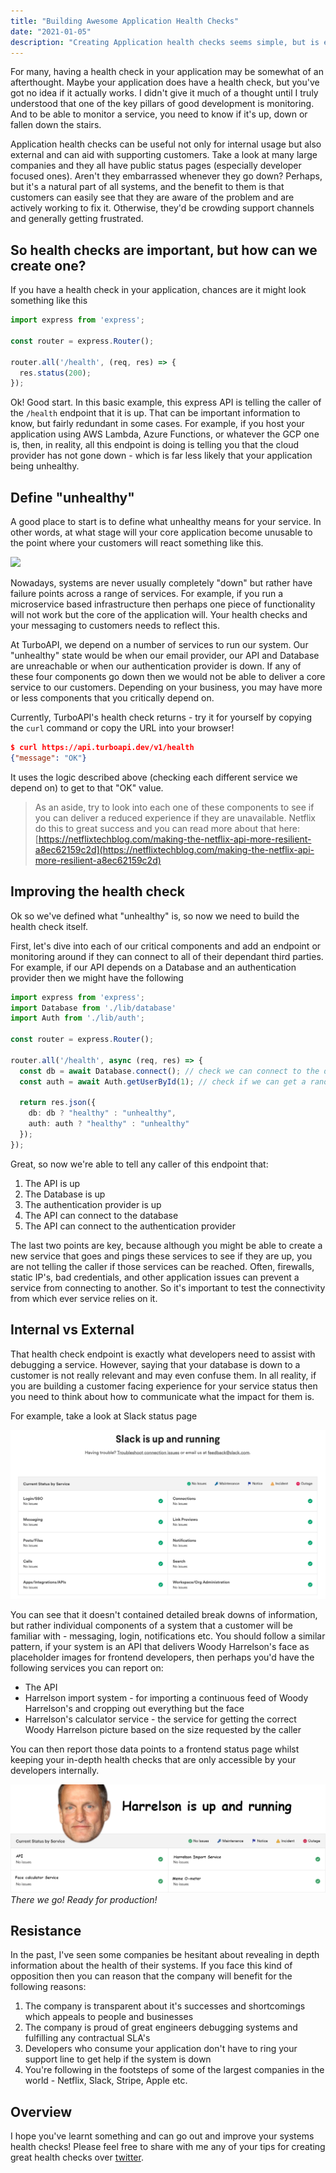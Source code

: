 ```yaml
---
title: "Building Awesome Application Health Checks"
date: "2021-01-05"
description: "Creating Application health checks seems simple, but is easy to get wrong. Here's how to create an awesome health check for your Application or API"
---
```


For many, having a health check in your application may be somewhat of an afterthought. Maybe your application does have a health check, but you've got no idea if it actually works. I didn't give it much of a thought until I truly understood that one of the key pillars of good development is monitoring. And to be able to monitor a service, you need to know if it's up, down or fallen down the stairs.

Application health checks can be useful not only for internal usage but also external and can aid with supporting customers. Take a look at many large companies and they all have public status pages (especially developer focused ones). Aren't they embarrassed whenever they go down? Perhaps, but it's a natural part of all systems, and the benefit to them is that customers can easily see that they are aware of the problem and are actively working to fix it. Otherwise, they'd be crowding support channels and generally getting frustrated.

## So health checks are important, but how can we create one?

If you have a health check in your application, chances are it might look something like this

```ts
import express from 'express';

const router = express.Router();

router.all('/health', (req, res) => {
  res.status(200);
});
```

Ok! Good start. In this basic example, this express API is telling the caller of the `/health` endpoint that it is up. That can be important information to know, but fairly redundant in some cases. For example, if you host your application using AWS Lambda, Azure Functions, or whatever the GCP one is, then, in reality, all this endpoint is doing is telling you that the cloud provider has not gone down - which is far less likely that your application being unhealthy.

## Define "unhealthy"

A good place to start is to define what unhealthy means for your service. In other words, at what stage will your core application become unusable to the point where your customers will react something like this.

<div class="image">
	<img src="https://media0.giphy.com/media/M11UVCRrc0LUk/giphy.gif"/>
</div>

Nowadays, systems are never usually completely "down" but rather have failure points across a range of services. For example, if you run a microservice based infrastructure then perhaps one piece of functionality will not work but the core of the application will. Your health checks and your messaging to customers needs to reflect this.

At TurboAPI, we depend on a number of services to run our system. Our "unhealthy" state would be when our email provider, our API and Database are unreachable or when our authentication provider is down. If any of these four components go down then we would not be able to deliver a core service to our customers. Depending on your business, you may have more or less components that you critically depend on.

Currently, TurboAPI's health check returns - try it for yourself by copying the `curl` command or copy the URL into your browser!
```json
$ curl https://api.turboapi.dev/v1/health
{"message": "OK"}
```

It uses the logic described above (checking each different service we depend on) to get to that "OK" value.

> As an aside, try to look into each one of these components to see if you can deliver a reduced experience if they are unavailable. Netflix do this to great success and you can read more about that here: [https://netflixtechblog.com/making-the-netflix-api-more-resilient-a8ec62159c2d](https://netflixtechblog.com/making-the-netflix-api-more-resilient-a8ec62159c2d)

## Improving the health check
Ok so we've defined what "unhealthy" is, so now we need to build the health check itself.

First, let's dive into each of our critical components and add an endpoint or monitoring around if they can connect to all of their dependant third parties.
For example, if our API depends on a Database and an authentication provider then we might have the following

```ts
import express from 'express';
import Database from './lib/database'
import Auth from './lib/auth';

const router = express.Router();

router.all('/health', async (req, res) => {
  const db = await Database.connect(); // check we can connect to the database
  const auth = await Auth.getUserById(1); // check if we can get a random user from our auth provider

  return res.json({
    db: db ? "healthy" : "unhealthy",
    auth: auth ? "healthy" : "unhealthy"
  });
});
```

Great, so now we're able to tell any caller of this endpoint that:

1) The API is up
2) The Database is up
3) The authentication provider is up
4) The API can connect to the database
5) The API can connect to the authentication provider

The last two points are key, because although you might be able to create a new service that goes and pings these services to see if they are up, you are not telling the caller if those services can be reached. Often, firewalls, static IP's, bad credentials, and other application issues can prevent a service from connecting to another. So it's important to test the connectivity from which ever service relies on it.

## Internal vs External

That health check endpoint is exactly what developers need to assist with debugging a service. However, saying that your database is down to a customer is not really relevant and may even confuse them. In all reality, if you are building a customer facing experience for your service status then you need to think about how to communicate what the impact for them is.

For example, take a look at Slack status page

<div class="image">
	<img src="../../assets/images/slackstatus.png"/>
</div>

You can see that it doesn't contained detailed break downs of information, but rather individual components of a system that a customer will be familiar with - messaging, login, notifications etc. You should follow a similar pattern, if your system is an API that delivers Woody Harrelson's face as placeholder images for frontend developers, then perhaps you'd have the following services you can report on:
* The API
* Harrelson import system - for importing a continuous feed of Woody Harrelson's and cropping out everything but the face
* Harrelson's calculator service - the service for getting the correct Woody Harrelson picture based on the size requested by the caller

You can then report those data points to a frontend status page whilst keeping your in-depth health checks that are only accessible by your developers internally.

<div class="image">
	<img src="../../assets/images/seriouswork.png"/>
  <em>There we go! Ready for production!</em>
</div>

## Resistance

In the past, I've seen some companies be hesitant about revealing in depth information about the health of their systems. If you face this kind of opposition then you can reason that the company will benefit for the following reasons:

1) The company is transparent about it's successes and shortcomings which appeals to people and businesses
2) The company is proud of great engineers debugging systems and fulfilling any contractual SLA's
3) Developers who consume your application don't have to ring your support line to get help if the system is down
4) You're following in the footsteps of some of the largest companies in the world - Netflix, Slack, Stripe, Apple etc.

## Overview

I hope you've learnt something and can go out and improve your systems health checks! Please feel free to share with me any of your tips for creating great health checks over [twitter](https://twitter.com/turboapi).
